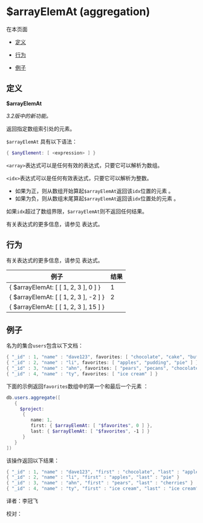 # [ ](#)$arrayElemAt (aggregation)

[]()

在本页面

*   [定义](#definition)

*   [行为](#behavior)

*   [例子](#examples)

## <span id="definition">定义</span>

**$arrayElemAt**

*3.2版中的新功能。*

返回指定数组索引处的元素。

`$arrayElemAt` 具有以下语法：

```powershell
{ $anyElement: [ <expression> ] }
```

`<array>`表达式可以是任何有效的表达式，只要它可以解析为数组。

`<idx>`表达式可以是任何有效表达式，只要它可以解析为整数。

- 如果为正，则从数组开始算起`$arrayElemAt`返回该`idx`位置的元素 。
- 如果为负，则从数组末尾算起`$arrayElemAt`返回该`idx`位置处的元素 。

如果`idx`超过了数组界限，`$arrayElemAt`则不返回任何结果。

有关表达式的更多信息，请参见 表达式。

## <span id="behavior">行为</span>

有关表达式的更多信息，请参见 表达式。

| 例子                                  | 结果 |
| ------------------------------------- | ---- |
| { $arrayElemAt: [ [ 1, 2, 3 ], 0 ] }  | 1    |
| { $arrayElemAt: [ [ 1, 2, 3 ], -2 ] } | 2    |
| { $arrayElemAt: [ [ 1, 2, 3 ], 15 ] } |      |

## <span id="examples">例子</span>

名为的集合`users`包含以下文档：

```powershell
{ "_id" : 1, "name" : "dave123", favorites: [ "chocolate", "cake", "butter", "apples" ] }
{ "_id" : 2, "name" : "li", favorites: [ "apples", "pudding", "pie" ] }
{ "_id" : 3, "name" : "ahn", favorites: [ "pears", "pecans", "chocolate", "cherries" ] }
{ "_id" : 4, "name" : "ty", favorites: [ "ice cream" ] }
```

下面的示例返回`favorites`数组中的第一个和最后一个元素 ：

```powershell
db.users.aggregate([
   {
     $project:
      {
         name: 1,
         first: { $arrayElemAt: [ "$favorites", 0 ] },
         last: { $arrayElemAt: [ "$favorites", -1 ] }
      }
   }
])
```

该操作返回以下结果：

```powershell
{ "_id" : 1, "name" : "dave123", "first" : "chocolate", "last" : "apples" }
{ "_id" : 2, "name" : "li", "first" : "apples", "last" : "pie" }
{ "_id" : 3, "name" : "ahn", "first" : "pears", "last" : "cherries" }
{ "_id" : 4, "name" : "ty", "first" : "ice cream", "last" : "ice cream" }
```



译者：李冠飞

校对：